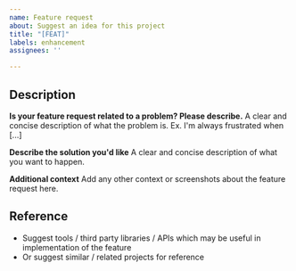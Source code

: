 ```yaml
---
name: Feature request
about: Suggest an idea for this project
title: "[FEAT]"
labels: enhancement
assignees: ''

---
```


## Description

**Is your feature request related to a problem? Please describe.**
A clear and concise description of what the problem is. Ex. I'm always frustrated when [...]

**Describe the solution you'd like**
A clear and concise description of what you want to happen.

**Additional context**
Add any other context or screenshots about the feature request here.

## Reference
- Suggest tools / third party libraries / APIs which may be useful in implementation of the feature
- Or suggest similar / related projects for reference
